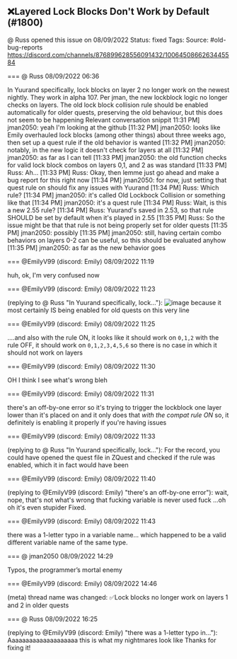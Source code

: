 ## ❌Layered Lock Blocks Don't Work by Default (#1800)
@ Russ opened this issue on 08/09/2022
Status: fixed
Tags: 
Source: #old-bug-reports https://discord.com/channels/876899628556091432/1006450866263445584


=== @ Russ 08/09/2022 06:36

In Yuurand specifically, lock blocks on layer 2 no longer work on the newest nightly. They work in alpha 107. Per jman, the new lockblock logic no longer checks on layers. The old lock block collision rule should be enabled automatically for older quests, preserving the old behaviour, but this does not seem to be happening
Relevant conversation snippit
11:31 PM] jman2050: yeah I'm looking at the github
[11:32 PM] jman2050: looks like Emily overhauled lock blocks (among other things) about three weeks ago, then set up a quest rule if the old behavior is wanted
[11:32 PM] jman2050: notably, in the new logic it doesn't check for layers at all
[11:32 PM] jman2050: as far as I can tell
[11:33 PM] jman2050: the old function checks for valid lock block combos on layers 0,1, and 2 as was standard
[11:33 PM] Russ: Ah...
[11:33 PM] Russ: Okay, then lemme just go ahead and make a bug report for this right now
[11:34 PM] jman2050: for now, just setting that quest rule on should fix any issues with Yuurand 
[11:34 PM] Russ: Which rule?
[11:34 PM] jman2050: it's called Old Lockbock Collision or something like that
[11:34 PM] jman2050: it's a quest rule
[11:34 PM] Russ: Wait, is this a new 2.55 rule?
[11:34 PM] Russ: Yuurand's saved in 2.53, so that rule SHOULD be set by default when it's played in 2.55 
[11:35 PM] Russ: So the issue might be that that rule is not being properly set for older quests
[11:35 PM] jman2050: possibly
[11:35 PM] jman2050: still, having certain combo behaviors on layers 0-2 can be useful, so this should be evaluated anyhow
[11:35 PM] jman2050: as far as the new behavior goes

=== @EmilyV99 (discord: Emily) 08/09/2022 11:19

huh, ok, I'm very confused now

=== @EmilyV99 (discord: Emily) 08/09/2022 11:23

(replying to @ Russ "In Yuurand specifically, lock…"): 
![image](https://cdn.discordapp.com/attachments/1006450866263445584/1006523090462855178/unknown.png?ex=65e700ad&is=65d48bad&hm=65a1b1e3171d7ebd5d3df6f96f3c143d5b040c39adc38970ee19dfa952b07896&)
because it most certainly IS being enabled for old quests on this very line

=== @EmilyV99 (discord: Emily) 08/09/2022 11:25

....and also
with the rule ON, it looks like it should work on `0,1,2`
with the rule OFF, it should work on `0,1,2,3,4,5,6`
so there is no case in which it should not work on layers

=== @EmilyV99 (discord: Emily) 08/09/2022 11:30

OH
I think I see what's wrong
bleh

=== @EmilyV99 (discord: Emily) 08/09/2022 11:31

there's an off-by-one error
so it's trying to trigger the lockblock one layer lower than it's placed on
and it only does that *with the compat rule ON*
so, it definitely is enabling it properly if you're having issues

=== @EmilyV99 (discord: Emily) 08/09/2022 11:33

(replying to @ Russ "In Yuurand specifically, lock…"): For the record, you could have opened the quest file in ZQuest and checked if the rule was enabled, which it in fact would have been

=== @EmilyV99 (discord: Emily) 08/09/2022 11:40

(replying to @EmilyV99 (discord: Emily) "there's an off-by-one error"): wait, nope, that's not what's wrong
that fucking variable is never used
fuck
...oh
oh
it's even stupider
Fixed.

=== @EmilyV99 (discord: Emily) 08/09/2022 11:43

there was a 1-letter typo in a variable name... which happened to be a valid different variable name of the same type.

=== @ jman2050 08/09/2022 14:29

Typos, the programmer’s mortal enemy

=== @EmilyV99 (discord: Emily) 08/09/2022 14:46

(meta) thread name was changed: ✅Lock blocks no longer work on layers 1 and 2 in older quests

=== @ Russ 08/09/2022 16:25

(replying to @EmilyV99 (discord: Emily) "there was a 1-letter typo in…"): Aaaaaaaaaaaaaaaaaaaa this is what my nightmares look like
Thanks for fixing it!
